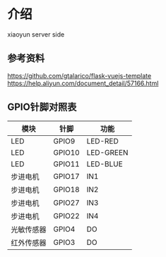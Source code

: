 # 介绍
xiaoyun server side


## 参考资料
https://github.com/gtalarico/flask-vuejs-template
https://help.aliyun.com/document_detail/57166.html


## GPIO针脚对照表
| 模块 | 针脚 | 功能 |
|----|----|----|
| LED | GPIO9 | LED-RED | 
| LED | GPIO10 | LED-GREEN | 
| LED | GPIO11 | LED-BLUE |
| 步进电机 | GPIO17 | IN1 |
| 步进电机 | GPIO18 | IN2 |
| 步进电机 | GPIO27 | IN3 |
| 步进电机 | GPIO22 | IN4 |
| 光敏传感器 | GPIO4 | DO |
| 红外传感器 | GPIO3 | DO |